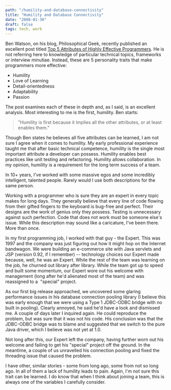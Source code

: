 ```yaml
---
path: "/humility-and-database-connectivity"
title: "Humility and Database Connectivity"
date: "2008-01-30"
draft: false
tags: tech, work
---
```

Ben Watson, on his blog, Philosophical Geek, recently published an excellent post titled <a href="http://www.philosophicalgeek.com/2008/01/20/5-attributes-of-highly-effective-programmers/">Top 5 Attributes of Highly Effective Programmers</a>. He is not referring here to knowledge of particular technical topics, frameworks or interview minutiae. Instead, these are 5 personality traits that make programmers more effective:

<ul>
<li>Humility</li>
<li>Love of Learning</li>
<li>Detail-orientedness</li>
<li>Adaptability</li>
<li>Passion</li>
</ul>

The post examines each of these in depth and, as I said, is an excellent analysis. Most interesting to me is the first, humility. Ben starts:

<blockquote>
"Humility is first because it implies all the other attributes, or at least enables them."
</blockquote>

Though Ben states he believes all five attributes can be learned, I am not sure I agree when it comes to humility. My early professional experience taught me that after basic technical competence, humility is the single most important attribute a developer can possess. Humility enables best practices like unit testing and refactoring. Humility allows collaboration. In my opinion, humility is a requirement for the long term success of a team.

In 10+ years, I've worked with some massive egos and some incredibly intelligent, talented people. Rarely would I use both descriptions for the same person.

Working with a programmer who is sure they are an expert in every topic makes for long days. They generally believe that every line of code flowing from their gifted fingers to the keyboard is bug-free and perfect. Their designs are the work of genius only they possess. Testing is unnecessary against such perfection. Code that does not work must be someone else's issue. While this description may sound like a caricature, I've been there. More than once.

In my first programming job, I worked with that guy - the Expert. This was 1997 and the company was just figuring out how it might hop on the Internet bandwagon. We were building an e-commerce site with Java servlets and JSP (version 0.92, if I remember) -- technology choices our Expert made because, well, he was an Expert. While the rest of the team was learning on the job, he churned out library after library. While the team got up to speed and built some momentum, our Expert wore out his welcome with management (long after he'd alienated most of the team) and was reassigned to a&nbsp; "special" project.

As our first big release approached, we uncovered some glaring performance issues in his database connection pooling library (I believe this was early enough that we were using a Type 1 JDBC-ODBC bridge with no built in pooling). Clearly annoyed, he said he'd have a look and dismissed me. A couple of days later I inquired again. He could reproduce the problem, but was sure that it was not his code. His conclusion was that the JDBC-ODBC bridge was to blame and suggested that we switch to the pure Java driver, which I believe was not yet at 1.0.

Not long after this, our Expert left the company, having further worn out his welcome and failing to get his "special" project off the ground. In the meantime, a couple of us unravelled his connection pooling and fixed the threading issue that caused the problem.

I have other, similar stories - some from long ago, some from not so long ago. In all of them a lack of humility leads to pain. Again, I'm not sure this trait can be learned. I do know that when I think about joining a team, this is always one of the variables I carefully consider.
